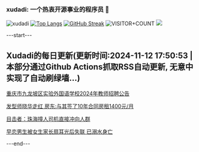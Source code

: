 ### xudadi: 一个热衷开源事业的程序员 👋

![xudadi](https://github-readme-stats-git-masterorgs-github-readme-stats-team.vercel.app/api?username=xudadi)
[![Top Langs](https://github-readme-stats.vercel.app/api/top-langs/?username=xudadi)](https://github.com/anuraghazra/github-readme-stats)
[![GitHub Streak](https://streak-stats.demolab.com?user=xudadi&locale=zh_Hans)](https://git.io/streak-stats)
![VISITOR+COUNT](https://komarev.com/ghpvc/?username=xudadi&label=VISITOR+COUNT)
![](https://raw.githubusercontent.com/xudadi/xudadi/main/assets/github-contribution-grid-snake.svg)


---start---

## Xudadi的每日更新(更新时间:2024-11-12 17:50:53 | 本部分通过Github Actions抓取RSS自动更新, 无意中实现了自动刷绿墙...)

[重庆市九龙坡区实验外国语学校2024年教师招聘公告](https://www.gongkaoleida.com/article/2190962)

[发型师晓华走红 房东:与其签了10年合同房租1400元/月](https://m.163.com/news/article/JGPCUJGR053469LG.html)

[目击者：珠海撞人司机直接冲向人群](https://m.163.com/news/article/JGODMT980514R9P4.html)

[早恋男生被女生家长扇耳光后失联 已溺水身亡](https://m.163.com/news/article/JGOEIJBU0001899O.html)

---end---
